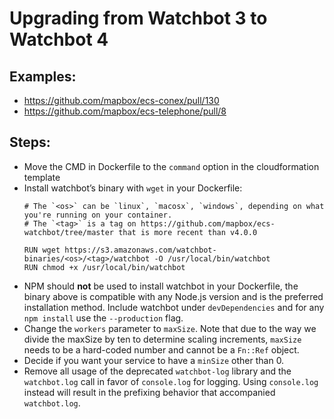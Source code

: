 # Upgrading from Watchbot 3 to Watchbot 4
## Examples:

- https://github.com/mapbox/ecs-conex/pull/130
- https://github.com/mapbox/ecs-telephone/pull/8


## Steps:
- Move the CMD in Dockerfile to the `command` option in the cloudformation template
- Install watchbot’s binary with `wget` in your Dockerfile:
   ```
   # The `<os>` can be `linux`, `macosx`, `windows`, depending on what you're running on your container.
   # The `<tag>` is a tag on https://github.com/mapbox/ecs-watchbot/tree/master that is more recent than v4.0.0

   RUN wget https://s3.amazonaws.com/watchbot-binaries/<os>/<tag>/watchbot -O /usr/local/bin/watchbot
   RUN chmod +x /usr/local/bin/watchbot
   ```
- NPM should **not** be used to install watchbot in your Dockerfile, the binary above is compatible with any Node.js version and is the preferred installation method. Include watchbot under `devDependencies` and for any `npm install` use the `--production` flag.
- Change the `workers` parameter to `maxSize`. Note that due to the way we divide the maxSize by ten to determine scaling increments, `maxSize` needs to be a hard-coded number and cannot be a `Fn::Ref` object.
- Decide if you want your service to have a `minSize` other than 0.
- Remove all usage of the deprecated `watchbot-log` library and the `watchbot.log` call in favor of `console.log` for logging. Using `console.log` instead will result in the prefixing behavior that accompanied `watchbot.log`.
